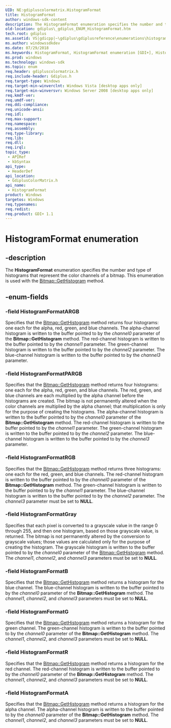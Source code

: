 ```yaml
---
UID: NE:gdipluscolormatrix.HistogramFormat
title: HistogramFormat
author: windows-sdk-content
description: The HistogramFormat enumeration specifies the number and type of histograms that represent the color channels of a bitmap. This enumeration is used with the Bitmap::GetHistogram method.
old-location: gdiplus\_gdiplus_ENUM_HistogramFormat.htm
tech.root: gdiplus
ms.assetid: VS|gdicpp|~\gdiplus\gdiplusreference\enumerations\histogramformat.htm
ms.author: windowssdkdev
ms.date: 07/29/2018
ms.keywords: HistogramFormat, HistogramFormat enumeration [GDI+], HistogramFormatA, HistogramFormatARGB, HistogramFormatB, HistogramFormatG, HistogramFormatGray, HistogramFormatPARGB, HistogramFormatR, HistogramFormatRGB, _gdiplus_ENUM_HistogramFormat, gdiplus._gdiplus_ENUM_HistogramFormat, gdipluscolormatrix/HistogramFormat, gdipluscolormatrix/HistogramFormatA, gdipluscolormatrix/HistogramFormatARGB, gdipluscolormatrix/HistogramFormatB, gdipluscolormatrix/HistogramFormatG, gdipluscolormatrix/HistogramFormatGray, gdipluscolormatrix/HistogramFormatPARGB, gdipluscolormatrix/HistogramFormatR, gdipluscolormatrix/HistogramFormatRGB
ms.prod: windows
ms.technology: windows-sdk
ms.topic: enum
req.header: gdipluscolormatrix.h
req.include-header: Gdiplus.h
req.target-type: Windows
req.target-min-winverclnt: Windows Vista [desktop apps only]
req.target-min-winversvr: Windows Server 2008 [desktop apps only]
req.kmdf-ver: 
req.umdf-ver: 
req.ddi-compliance: 
req.unicode-ansi: 
req.idl: 
req.max-support: 
req.namespace: 
req.assembly: 
req.type-library: 
req.lib: 
req.dll: 
req.irql: 
topic_type:
 - APIRef
 - kbSyntax
api_type:
 - HeaderDef
api_location:
 - GdiplusColorMatrix.h
api_name:
 - HistogramFormat
product: Windows
targetos: Windows
req.typenames: 
req.redist: 
req.product: GDI+ 1.1
---
```


# HistogramFormat enumeration


## -description


The <b>HistogramFormat</b> enumeration specifies the number and type of histograms that represent the color channels of a bitmap. This enumeration is used with the <a href="https://msdn.microsoft.com/c7dcc384-54b1-457a-86cd-e27b232a9152">Bitmap::GetHistogram</a> method.


## -enum-fields




### -field HistogramFormatARGB

Specifies that the <a href="https://msdn.microsoft.com/c7dcc384-54b1-457a-86cd-e27b232a9152">Bitmap::GetHistogram</a> method returns four histograms: one each for the alpha, red, green, and blue channels. The alpha-channel histogram is written to the buffer pointed to by the <i>channel0</i> parameter of the <b>Bitmap::GetHistogram</b> method. The red-channel histogram is written to the buffer pointed to by the <i>channel1</i> parameter. The green-channel histogram is written to the buffer pointed to by the <i>channel2</i> parameter.  The blue-channel histogram is written to the buffer pointed to by the <i>channel3</i> parameter.


### -field HistogramFormatPARGB

Specifies that the <a href="https://msdn.microsoft.com/c7dcc384-54b1-457a-86cd-e27b232a9152">Bitmap::GetHistogram</a> method returns four histograms: one each for the alpha, red, green, and blue channels. The red, green, and blue channels are each multiplied by the alpha channel before the histograms are created. The bitmap is not permanently altered when the color channels are multiplied by the alpha channel; that multiplication is only for the purpose of creating the histograms. The alpha-channel histogram is written to the buffer pointed to by the <i>channel0</i> parameter of the <b>Bitmap::GetHistogram</b> method. The red-channel histogram is written to the buffer pointed to by the <i>channel1</i> parameter. The green-channel histogram is written to the buffer pointed to by the <i>channel2</i> parameter.  The blue-channel histogram is written to the buffer pointed to by the <i>channel3</i> parameter.


### -field HistogramFormatRGB

Specifies that the <a href="https://msdn.microsoft.com/c7dcc384-54b1-457a-86cd-e27b232a9152">Bitmap::GetHistogram</a> method returns three histograms: one each for the red, green, and blue channels. The red-channel histogram is written to the buffer pointed to by the <i>channel0</i> parameter of the <b>Bitmap::GetHistogram</b> method. The green-channel histogram is written to the buffer pointed to by the <i>channel1</i> parameter. The blue-channel histogram is written to the buffer pointed to by the <i>channel2</i> parameter.  The <i>channel3</i> parameter must be set to <b>NULL</b>.


### -field HistogramFormatGray

Specifies that each pixel is converted to a grayscale value in the range 0 through 255, and then one histogram, based on those grayscale value, is returned. The bitmap is not permanently altered by the conversion to grayscale values; those values are calculated only for the purpose of creating the histogram. The grayscale histogram is written to the buffer pointed to by the <i>channel0</i> parameter of the <a href="https://msdn.microsoft.com/c7dcc384-54b1-457a-86cd-e27b232a9152">Bitmap::GetHistogram</a> method. The <i>channel1</i>, <i>channel2</i>, and <i>channel3</i> parameters must be set to <b>NULL</b>.


### -field HistogramFormatB

Specifies that the <a href="https://msdn.microsoft.com/c7dcc384-54b1-457a-86cd-e27b232a9152">Bitmap::GetHistogram</a> method returns a histogram for the blue channel. The blue-channel histogram is written to the buffer pointed to by the <i>channel0</i> parameter of the <b>Bitmap::GetHistogram</b> method. The <i>channel1</i>, <i>channel2</i>, and <i>channel3</i> parameters must be set to <b>NULL</b>.


### -field HistogramFormatG

Specifies that the <a href="https://msdn.microsoft.com/c7dcc384-54b1-457a-86cd-e27b232a9152">Bitmap::GetHistogram</a> method returns a histogram for the green channel. The green-channel histogram is written to the buffer pointed to by the <i>channel0</i> parameter of the <b>Bitmap::GetHistogram</b> method. The <i>channel1</i>, <i>channel2</i>, and <i>channel3</i> parameters must be set to <b>NULL</b>.


### -field HistogramFormatR

Specifies that the <a href="https://msdn.microsoft.com/c7dcc384-54b1-457a-86cd-e27b232a9152">Bitmap::GetHistogram</a> method returns a histogram for the red channel. The red-channel histogram is written to the buffer pointed to by the <i>channel0</i> parameter of the <b>Bitmap::GetHistogram</b> method. The <i>channel1</i>, <i>channel2</i>, and <i>channel3</i> parameters must be set to <b>NULL</b>.


### -field HistogramFormatA

Specifies that the <a href="https://msdn.microsoft.com/c7dcc384-54b1-457a-86cd-e27b232a9152">Bitmap::GetHistogram</a> method returns a histogram for the alpha channel. The alpha-channel histogram is written to the buffer pointed to by the <i>channel0</i> parameter of the <b>Bitmap::GetHistogram</b> method. The <i>channel1</i>, <i>channel2</i>, and <i>channel3</i> parameters must be set to <b>NULL</b>.

